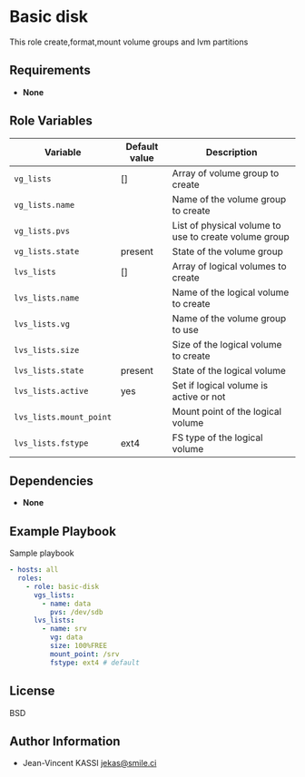 Basic disk
=========

This role create,format,mount volume groups and lvm partitions

Requirements
------------

* **None**

Role Variables
--------------

| Variable | Default value | Description  |
| ---------|---------------|-------------- |
| `vg_lists`      | []            | Array of volume group to create |
| `vg_lists.name` |          | Name of the volume group to create
| `vg_lists.pvs`  |          | List of physical volume to use to create volume group
| `vg_lists.state`  | present    | State of the volume group
| `lvs_lists`     | []            | Array of logical volumes to create |
| `lvs_lists.name` |          | Name of the logical volume to create
| `lvs_lists.vg`  |          | Name of the volume group to use
| `lvs_lists.size`  |          | Size of the logical volume to create
| `lvs_lists.state`  |  present       | State of the logical volume
| `lvs_lists.active`  |  yes         | Set if logical volume is active or not
| `lvs_lists.mount_point`  |          | Mount point of the logical volume
| `lvs_lists.fstype`  |  ext4         | FS type of the logical volume

Dependencies
------------

* **None**

Example Playbook
----------------

Sample playbook

```yml
- hosts: all
  roles:
    - role: basic-disk
      vgs_lists:
        - name: data
          pvs: /dev/sdb
      lvs_lists:
        - name: srv
          vg: data
          size: 100%FREE
          mount_point: /srv
          fstype: ext4 # default
```

License
-------

BSD

Author Information
------------------

* Jean-Vincent KASSI <jekas@smile.ci>
